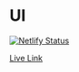 # UI
[![Netlify Status](https://api.netlify.com/api/v1/badges/51c7de50-8f15-44bf-a17f-851101a527a5/deploy-status)](https://app.netlify.com/sites/gracious-banach-ade603/deploys)

[Live Link](https://gracious-banach-ade603.netlify.com/)
